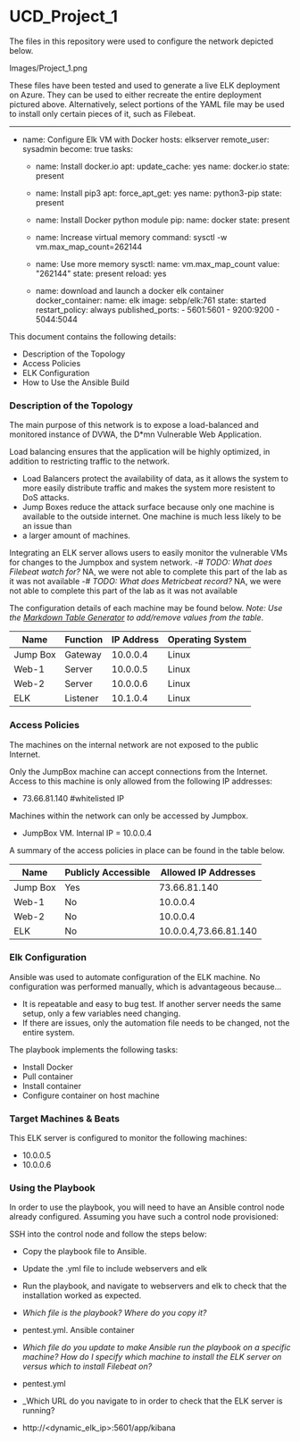 # UCD_Project_1


The files in this repository were used to configure the network depicted below.

Images/Project_1.png

These files have been tested and used to generate a live ELK deployment on Azure. They can be used to either recreate the entire deployment pictured above. 
Alternatively, select portions of the YAML file may be used to install only certain pieces of it, such as Filebeat.

---
- name: Configure Elk VM with Docker
 hosts: elkserver
 remote_user: sysadmin
 become: true
 tasks:

   - name: Install docker.io
     apt:
       update_cache: yes
       name: docker.io
       state: present

   - name: Install pip3
     apt:
       force_apt_get: yes
       name: python3-pip
       state: present

   - name: Install Docker python module
     pip:
       name: docker
       state: present

   - name: Increase virtual memory
     command: sysctl -w vm.max_map_count=262144

   - name: Use more memory
     sysctl:
       name: vm.max_map_count
       value: "262144"
       state: present
       reload: yes

   - name: download and launch a docker elk container
     docker_container:
       name: elk
       image: sebp/elk:761
       state: started
       restart_policy: always
       published_ports:
         - 5601:5601
         - 9200:9200
         - 5044:5044


This document contains the following details:
- Description of the Topology
- Access Policies
- ELK Configuration
- How to Use the Ansible Build


### Description of the Topology

The main purpose of this network is to expose a load-balanced and monitored instance of DVWA, the D*mn Vulnerable Web Application.

Load balancing ensures that the application will be highly optimized, in addition to restricting traffic to the network.
- Load Balancers protect the availability of data, as it allows the system to more easily distribute traffic and makes the system more resistent to DoS attacks.
- Jump Boxes reduce the attack surface because only one machine is available to the outside internet. One machine is much less likely to be an issue than 
- a larger amount of machines.

Integrating an ELK server allows users to easily monitor the vulnerable VMs for changes to the Jumpbox and system network.
-# _TODO: What does Filebeat watch for?_ NA, we were not able to complete this part of the lab as it was not available
-# _TODO: What does Metricbeat record?_  NA, we were not able to complete this part of the lab as it was not available

The configuration details of each machine may be found below.
_Note: Use the [Markdown Table Generator](http://www.tablesgenerator.com/markdown_tables) to add/remove values from the table_.

| Name     | Function | IP Address | Operating System |
|----------|----------|------------|------------------|
| Jump Box | Gateway  | 10.0.0.4   | Linux            |
| Web-1    | Server   | 10.0.0.5   | Linux            |
| Web-2    | Server   | 10.0.0.6   | Linux            |
| ELK      | Listener | 10.1.0.4   | Linux            |

### Access Policies

The machines on the internal network are not exposed to the public Internet. 

Only the JumpBox machine can accept connections from the Internet. Access to this machine is only allowed from the following IP addresses:
- 73.66.81.140 #whitelisted IP

Machines within the network can only be accessed by Jumpbox.
- JumpBox VM. Internal IP = 10.0.0.4

A summary of the access policies in place can be found in the table below.

| Name     | Publicly Accessible | Allowed IP Addresses |
|----------|---------------------|----------------------|
| Jump Box | Yes                 | 73.66.81.140         |
| Web-1    | No                  | 10.0.0.4             |
| Web-2    | No                  | 10.0.0.4             |
| ELK      | No                  | 10.0.0.4,73.66.81.140|

### Elk Configuration

Ansible was used to automate configuration of the ELK machine. No configuration was performed manually, which is advantageous because...
- It is repeatable and easy to bug test. If another server needs the same setup, only a few variables need changing.
- If there are issues, only the automation file needs to be changed, not the entire system.

The playbook implements the following tasks:
- Install Docker
- Pull container
- Install container
- Configure container on host machine



### Target Machines & Beats
This ELK server is configured to monitor the following machines:
- 10.0.0.5
- 10.0.0.6

### Using the Playbook
In order to use the playbook, you will need to have an Ansible control node already configured. Assuming you have such a control node provisioned: 

SSH into the control node and follow the steps below:
- Copy the playbook file to Ansible.
- Update the .yml file to include webservers and elk
- Run the playbook, and navigate to webservers and elk to check that the installation worked as expected.

- _Which file is the playbook? Where do you copy it?_
-   pentest.yml. Ansible container
- _Which file do you update to make Ansible run the playbook on a specific machine? How do I specify which machine to install the ELK server on versus which to install Filebeat on?_
-   pentest.yml
- _Which URL do you navigate to in order to check that the ELK server is running?
- http://<dynamic_elk_ip>:5601/app/kibana
